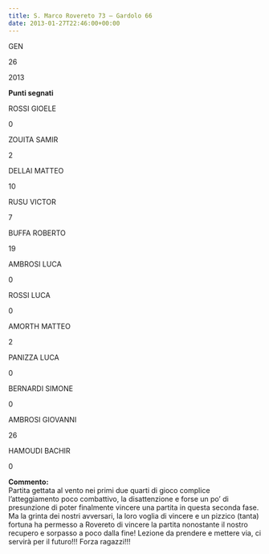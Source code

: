 ```yaml
---
title: S. Marco Rovereto 73 – Gardolo 66
date: 2013-01-27T22:46:00+00:00
---
```

GEN

26

2013

**Punti segnati**

ROSSI GIOELE

0

ZOUITA SAMIR

2

DELLAI MATTEO

10

RUSU VICTOR

7

BUFFA ROBERTO

19

AMBROSI LUCA

0

ROSSI LUCA

0

AMORTH MATTEO

2

PANIZZA LUCA

0

BERNARDI SIMONE

0

AMBROSI GIOVANNI

26

HAMOUDI BACHIR

0

**Commento:**  
Partita gettata al vento nei primi due quarti di gioco complice l’atteggiamento poco combattivo, la disattenzione e forse un po’ di presunzione di poter finalmente vincere una partita in questa seconda fase. Ma la grinta dei nostri avversari, la loro voglia di vincere e un pizzico (tanta) fortuna ha permesso a Rovereto di vincere la partita nonostante il nostro recupero e sorpasso a poco dalla fine! Lezione da prendere e mettere via, ci servirà per il futuro!!! Forza ragazzi!!!